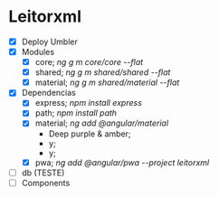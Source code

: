 # Leitorxml

- [x] Deploy Umbler
- [x] Modules
  - [x] core;
    *ng g m core/core --flat*
  - [x] shared;
    *ng g m shared/shared --flat*
  - [x] material;
    *ng g m shared/material --flat*
- [x] Dependencias
  - [x] express;
    *npm install express*
  - [x] path;
    *npm install path*
  - [x] material;
    *ng add @angular/material*
      - Deep purple & amber;
      - y;
      - y;
  - [x] pwa;
    *ng add @angular/pwa --project leitorxml*
- [ ] db (TESTE)
- [ ] Components
